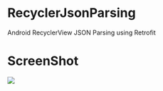 # RecyclerJsonParsing
Android RecyclerView JSON Parsing using Retrofit

# ScreenShot
![](http://ww1.sinaimg.cn/large/005AaGtsgy1fdit71pzh2j30k00zk0u4)


